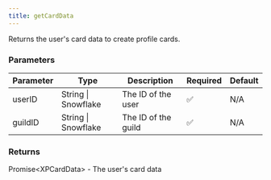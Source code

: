 ```yaml
---
title: getCardData
---
```


Returns the user's card data to create profile cards.

### Parameters

| Parameter | Type | Description | Required | Default |
|-----------|------|-------------|----------|---------|
|userID|String \| Snowflake|The ID of the user|✅|N/A|
|guildID|String \| Snowflake|The ID of the guild|✅|N/A|


### Returns

Promise\<XPCardData\> - The user's card data